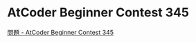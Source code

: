 AtCoder Beginner Contest 345
===

[問題 - AtCoder Beginner Contest 345](https://atcoder.jp/contests/abc345/tasks)
